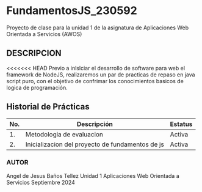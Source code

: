# FundamentosJS_230592
Proyecto de clase para la unidad 1 de la asignatura de Aplicaciones Web Orientada a Servicios (AWOS)

 ## DESCRIPCION
<<<<<<< HEAD
Previo a inlslciar el desarrollo de software para web el framework de NodeJS, realizaremos un par de practicas de repaso en java script puro, con el objetivo de confrimar los conocimientos basicos de logica de programación.

 ## Historial de Prácticas
 |No. |Descripción|Estatus|
 |--|--|--|
 |1.|Metodologia de evaluacion|Activa|
 |2.|Inicializacion del proyecto de fundamentos de js|Activa|


### AUTOR
Angel de Jesus Baños Tellez
Unidad 1
Aplicaciones Web Orientada a Servicios
Septiembre 2024

    